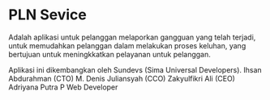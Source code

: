 # PLN Sevice 
Adalah aplikasi untuk pelanggan melaporkan gangguan yang telah terjadi, untuk memudahkan pelanggan dalam melakukan proses keluhan, yang bertujuan untuk meningkkatkan pelayanan untuk pelanggan.


Aplikasi ini dikembangkan oleh Sundevs (Sima Universal Developers).
  Ihsan Abdurahman (CTO)
  M. Denis Juliansyah (CCO)
  Zakyulfikri Ali (CEO)
  Adriyana Putra P  Web Developer
